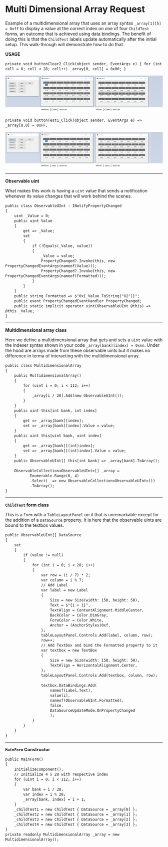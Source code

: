 # Multi Dimensional Array Request

Example of a multidimensional array that uses an array syntax `_array[1][5] = 0xff` to display a value at the correct index on one of four `ChildTest` forms, an outcome that is achieved using data bindings. The benefit of doing this is that the `ChildTest` labels update automatically after the initial setup. This walk-through will demonstrate how to do that.

**USAGE**

    private void buttonClear2_Click(object sender, EventArgs e) { for (int cell = 0; cell < 28; cell++) _array[0, cell] = 0x00; }

![before and after clear](https://github.com/IVSoftware/multi-dimensional-array-request/blob/master/multi-dimensional-array-request/ReadMe/before-and-after-clear.png)

    private void buttonTest1_Click(object sender, EventArgs e) => _array[0,0] = 0xFF;

![before and after test](https://github.com/IVSoftware/multi-dimensional-array-request/blob/master/multi-dimensional-array-request/ReadMe/before-and-after-test.png)

***
**Observable uint**

What makes this work is having a `uint` value that sends a notification whenever its value changes that will work behind the scenes.

    public class ObservableUInt : INotifyPropertyChanged
    {
        uint _Value = 0;
        public uint Value
        {
            get => _Value;
            set
            {
                if (!Equals(_Value, value))
                {
                    _Value = value;
                    PropertyChanged?.Invoke(this, new PropertyChangedEventArgs(nameof(Value)));
                    PropertyChanged?.Invoke(this, new PropertyChangedEventArgs(nameof(Formatted)));
                }
            }
        }
        public string Formatted => $"0x{_Value.ToString("X2")}";
        public event PropertyChangedEventHandler PropertyChanged;
        public static implicit operator uint(ObservableUInt @this) => @this._Value;
    }

***
**Multidimensional array class**

Here we define a multidimensional array that gets and sets a `uint` value with the indexer syntax shown in your code `_array[bank][index] = 0xnn`. Under the hood are arrays made from these observable uints but it makes no difference in terma of interacting with the multidimensional array.

    public class MultidimensionalArray
    {
        public MultidimensionalArray()
        {
            for (uint i = 0; i < 112; i++)
            {
                _array[i / 28].Add(new ObservableUInt());
            }
        }
        public uint this[int bank, int index]
        {
            get => _array[bank][index];
            set => _array[bank][index].Value = value;
        }
        public uint this[uint bank, uint index]
        {
            get => _array[bank][(int)index];
            set => _array[bank][(int)index].Value = value;
        }
        public ObservableUInt[] this[int bank] => _array[bank].ToArray();

        ObservableCollection<ObservableUInt>[] _array =
               Enumerable.Range(0, 4)
               .Select(_ => new ObservableCollection<ObservableUInt>())
               .ToArray();
    }

***
**`ChildTest` form class**

This is a `Form` with a `TableLayoutPanel` on it that is unremarkable except for the addition of a `DataSource` property. It is here that the observable uints are bound to the textbox values.

    public ObservableUInt[] DataSource
    {
        set
        {
            if (value != null)
            {
                for (int i = 0; i < 28; i++)
                {
                    var row = (i / 7) * 2;
                    var column = i % 7;
                    // Add Label
                    var label = new Label
                    {
                        Size = new Size(width: 150, height: 50),
                        Text = $"{i + 1}",
                        TextAlign = ContentAlignment.MiddleCenter,
                        BackColor = Color.DimGray,
                        ForeColor = Color.White,
                        Anchor = (AnchorStyles)0xf,
                    };
                    tableLayoutPanel.Controls.Add(label, column, row);
                    row++;
                    // Add Textbox and bind the Formatted property to it
                    var textbox = new TextBox
                    {
                        Size = new Size(width: 150, height: 50),
                        TextAlign = HorizontalAlignment.Center,
                    };
                    tableLayoutPanel.Controls.Add(textbox, column, row);

                    textbox.DataBindings.Add(
                        nameof(Label.Text),
                        value[i],
                        nameof(ObservableUInt.Formatted),
                        false,
                        DataSourceUpdateMode.OnPropertyChanged
                        );
                }
            }
        }
    }

***
**`MainForm` Constructor**

    public MainForm()
    {
        InitializeComponent();
        // Initialize 4 x 28 with respective index
        for (uint i = 0; i < 112; i++)
        {
            var bank = i / 28;
            var index = i % 28;
            _array[bank, index] = i + 1;
        }
        _childTest1 = new ChildTest { DataSource = _array[0] };
        _childTest2 = new ChildTest { DataSource = _array[1] };
        _childTest3 = new ChildTest { DataSource = _array[2] };
        _childTest4 = new ChildTest { DataSource = _array[3] };
    }
    private readonly MultidimensionalArray _array = new MultidimensionalArray();



